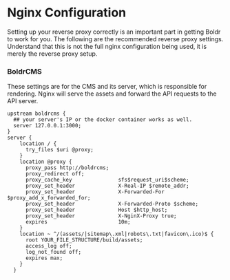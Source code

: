 # Nginx Configuration

Setting up your reverse proxy correctly is an important part in getting Boldr to work for you. The following are the recommended reverse proxy settings. Understand that this is not the full nginx configuration being used, it is merely the reverse proxy setup.

### BoldrCMS
These settings are for the CMS and its server, which is responsible for rendering. Nginx will serve the assets and forward the API requests to the API server.

```nginx
upstream boldrcms {
  ## your server's IP or the docker container works as well.
  server 127.0.0.1:3000;
}
server {
    location / {
      try_files $uri @proxy;
    }
    location @proxy {
      proxy_pass http://boldrcms;
      proxy_redirect off;
      proxy_cache_key               sfs$request_uri$scheme;
      proxy_set_header              X-Real-IP $remote_addr;
      proxy_set_header              X-Forwarded-For $proxy_add_x_forwarded_for;
      proxy_set_header              X-Forwarded-Proto $scheme;
      proxy_set_header              Host $http_host;
      proxy_set_header              X-NginX-Proxy true;
      expires                       10m;
    }
    location ~ ^/(assets/|sitemap\.xml|robots\.txt|favicon\.ico)$ {
      root YOUR_FILE_STRUCTURE/build/assets;
      access_log off;
      log_not_found off;
      expires max;
    }
  }
  ```
